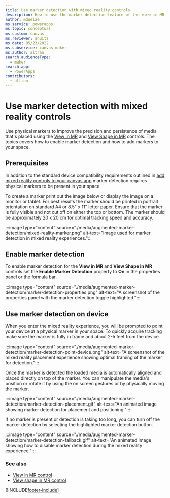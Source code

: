 ```yaml
---
title: Use marker detection with mixed reality controls
description: How to use the marker detection feature of the view in MR and view shape in MR mixed-reality controls in a canvas app.
author: mduelae
ms.service: powerapps
ms.topic: conceptual
ms.custom: canvas
ms.reviewer: anuitz
ms.date: 05/23/2022
ms.subservice: canvas-maker
ms.author: altran
search.audienceType: 
  - maker
search.app: 
  - PowerApps
contributors:
  - altran
---
```


# Use marker detection with mixed reality controls

Use physical markers to improve the precision and persistence of media that's placed using the [View in MR](./mixed-reality-component-view-mr.md) and [View Shape in MR](./mixed-reality-component-view-shape.md) controls. The topics covers how to enable marker detection and how to add markers to your space.

## Prerequisites
In addition to the standard device compatibility requirements outlined in [add mixed reality controls to your canvas app](./mixed-reality-overview.md) marker detection requires physical markers to be present in your space.

To create a marker print out the image below or display the image on a monitor or tablet. For best results the marker should be printed in portrait orientation on standard A4 or 8.5" x 11" letter paper. Ensure that the marker is fully visible and not cut off on either the top or bottom. The marker should be approximately 20 x 20 cm for optimal tracking speed and accuracy.

:::image type="content" source="./media/augmented-marker-detection/mixed-reality-marker.png" alt-text="Image used for marker detection in mixed reality experiences.":::

## Enable marker detection

To enable marker detection for the **View in MR** and **View Shape in MR** controls set the **Enable Marker Detection** property to **On** in the properties panel or the formula bar.

:::image type="content" source="./media/augmented-marker-detection/marker-detection-properties.png" alt-text="A screenshot of the properties panel with the marker detection toggle highlighted.":::

## Use marker detection on device

When you enter the mixed reality experience, you will be prompted to point your device at a physical marker in your space. To quickly acquire tracking make sure the marker is fully in frame and about 2-5 feet from the device.

:::image type="content" source="./media/augmented-marker-detection/marker-detection-point-device.png" alt-text="A screenshot of the mixed reality placement experience showing optimal framing of the marker for detection.":::

Once the marker is detected the loaded media is automatically aligned and placed directly on top of the marker. You can manipulate the media's position or rotate it by using the on screen gestures or by physically moving the marker.

:::image type="content" source="./media/augmented-marker-detection/marker-detection-placement.gif" alt-text="An animated image showing marker detection for placement and positioning.":::

If no marker is present or detection is taking too long, you can turn off the marker detection by selecting the highlighted marker detection button.

:::image type="content" source="./media/augmented-marker-detection/marker-detection-fallback.gif" alt-text="An animated image showing how to disable marker detection during the mixed reality experience.":::

### See also

- [View in MR control](./mixed-reality-component-view-mr.md)
- [View shape in MR control](./mixed-reality-component-view-shape.md)

[!INCLUDE[footer-include](../../includes/footer-banner.md)]
